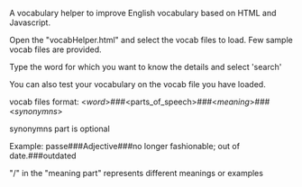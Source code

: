 A vocabulary helper to improve English vocabulary based on HTML and Javascript.

Open the "vocabHelper.html" and select the vocab files to load. Few sample vocab files are provided.

Type the word for which you want to know the details and select 'search'

You can also test your vocabulary on the vocab file you have loaded.

vocab files format:
<_word_>###<parts_of_speech>###<_meaning_>###<_synonymns_>

synonymns part is optional

Example:
passe###Adjective###no longer fashionable; out of date.###outdated


"/" in the "meaning part" represents different meanings or examples
